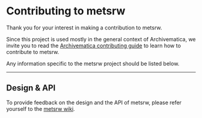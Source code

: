 # Contributing to metsrw

Thank you for your interest in making a contribution to metsrw.

Since this project is used mostly in the general context of Archivematica, we
invite you to read the [Archivematica contributing guide](https://github.com/artefactual/archivematica/blob/qa/1.x/CONTRIBUTING.md)
to learn how to contribute to metsrw.

Any information specific to the metsrw project should be listed
below.

------------------------------------

## Design & API

To provide feedback on the design and the API of metsrw, please refer yourself
to the [metsrw wiki].

[metsrw wiki]: https://github.com/artefactual-labs/mets-reader-writer/wiki
